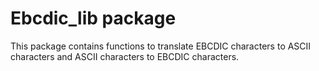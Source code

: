 # Ebcdic_lib package

This package contains functions to translate EBCDIC characters to ASCII characters and ASCII characters
to EBCDIC characters.
